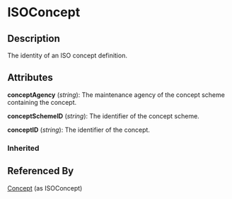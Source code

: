 
# ISOConcept





## Description

The identity of an ISO concept definition.


## Attributes

**conceptAgency** (*string*): The maintenance agency of the concept scheme containing the concept.

**conceptSchemeID** (*string*): The identifier of the concept scheme.

**conceptID** (*string*): The identifier of the concept.

### Inherited





## Referenced By

[Concept](Concept.md) (as ISOConcept)


